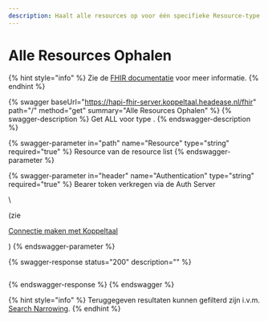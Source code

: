 ```yaml
---
description: Haalt alle resources op voor één specifieke Resource-type
---
```


# Alle Resources Ophalen

{% hint style="info" %}
Zie de [FHIR documentatie](https://www.hl7.org/fhir/http.html#read) voor meer informatie.
{% endhint %}

{% swagger baseUrl="https://hapi-fhir-server.koppeltaal.headease.nl/fhir" path="/<Resource>" method="get" summary="Alle Resources Ophalen" %}
{% swagger-description %}
Get ALL voor type <Resource>. 
{% endswagger-description %}

{% swagger-parameter in="path" name="Resource" type="string" required="true" %}
Resource van de resource list
{% endswagger-parameter %}

{% swagger-parameter in="header" name="Authentication" type="string" required="true" %}
Bearer token verkregen via de Auth Server 

\


(zie 

[Connectie maken met Koppeltaal](../../connectie-maken-met-koppeltaal/)

)
{% endswagger-parameter %}

{% swagger-response status="200" description="" %}
```
```
{% endswagger-response %}
{% endswagger %}

{% hint style="info" %}
Teruggegeven resultaten kunnen gefilterd zijn i.v.m. [Search Narrowing](../../../domeinbeheer/rollen-beheren/search-narrowing.md).
{% endhint %}
